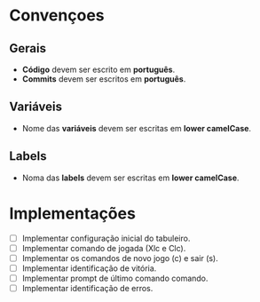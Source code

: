 # Convençoes
## Gerais
- **Código** devem ser escrito em **português**.
- **Commits** devem ser escritos em **português**.
## Variáveis
- Nome das **variáveis** devem ser escritas em **lower camelCase**.
## Labels
- Noma das **labels** devem ser escritas em **lower camelCase**.

# Implementações
- [ ] Implementar configuração inicial do tabuleiro.
- [ ] Implementar comando de jogada (Xlc e Clc).
- [ ] Implementar os comandos de novo jogo (c) e sair (s).
- [ ] Implementar identificação de vitória.
- [ ] Implementar prompt de último comando comando.
- [ ] Implementar identificação de erros.
